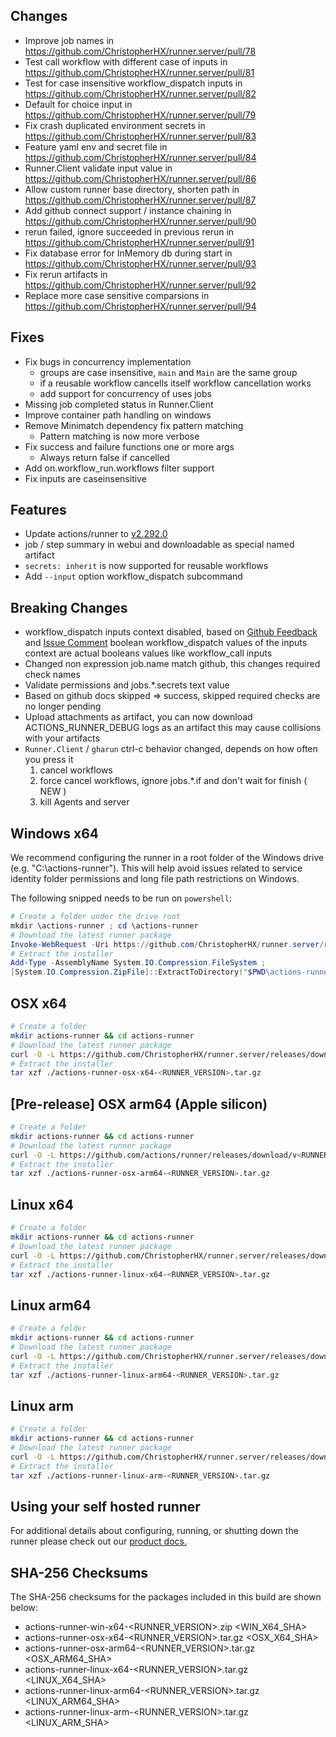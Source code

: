 ## Changes
* Improve job names in https://github.com/ChristopherHX/runner.server/pull/78
* Test call workflow with different case of inputs in https://github.com/ChristopherHX/runner.server/pull/81
* Test for case insensitive workflow_dispatch inputs in https://github.com/ChristopherHX/runner.server/pull/82
* Default for choice input in https://github.com/ChristopherHX/runner.server/pull/79
* Fix crash duplicated environment secrets in https://github.com/ChristopherHX/runner.server/pull/83
* Feature yaml env and secret file in https://github.com/ChristopherHX/runner.server/pull/84
* Runner.Client validate input value in https://github.com/ChristopherHX/runner.server/pull/86
* Allow custom runner base directory, shorten path in https://github.com/ChristopherHX/runner.server/pull/87
* Add github connect support / instance chaining in https://github.com/ChristopherHX/runner.server/pull/90
* rerun failed, ignore succeeded in previous rerun in https://github.com/ChristopherHX/runner.server/pull/91
* Fix database error for InMemory db during start in https://github.com/ChristopherHX/runner.server/pull/93
* Fix rerun artifacts in https://github.com/ChristopherHX/runner.server/pull/92
* Replace more case sensitive comparsions in https://github.com/ChristopherHX/runner.server/pull/94

## Fixes
- Fix bugs in concurrency implementation 
  - groups are case insensitive, `main` and `Main` are the same group
  - if a reusable workflow cancells itself workflow cancellation works
  - add support for concurrency of uses jobs
- Missing job completed status in Runner.Client
- Improve container path handling on windows
- Remove Minimatch dependency fix pattern matching
  - Pattern matching is now more verbose
- Fix success and failure functions one or more args 
  - Always return false if cancelled
- Add on.workflow_run.workflows filter support
- Fix inputs are caseinsensitive

## Features
- Update actions/runner to [v2.292.0](https://github.com/actions/runner/releases/tag/v2.292.0)
- job / step summary in webui and downloadable as special named artifact
- `secrets: inherit` is now supported for reusable workflows
- Add `--input` option workflow_dispatch subcommand

## Breaking Changes
- workflow_dispatch inputs context disabled, based on [Github Feedback](https://github.com/github/feedback/discussions/9092#discussioncomment-2453678) and [Issue Comment](https://github.com/actions/runner/issues/1483#issuecomment-1091025877)
  boolean workflow_dispatch values of the inputs context are actual booleans values like workflow_call inputs
- Changed non expression job.name match github, this changes required check names
- Validate permissions and jobs.*.secrets text value
- Based on github docs skipped => success, skipped required checks are no longer pending
- Upload attachments as artifact, you can now download ACTIONS_RUNNER_DEBUG logs as an artifact this may cause collisions with your artifacts
- `Runner.Client` / `gharun` ctrl-c behavior changed, depends on how often you press it
  1. cancel workflows
  2. force cancel workflows, ignore jobs.*.if and don't wait for finish ( NEW )
  3. kill Agents and server

## Windows x64
We recommend configuring the runner in a root folder of the Windows drive (e.g. "C:\actions-runner"). This will help avoid issues related to service identity folder permissions and long file path restrictions on Windows.

The following snipped needs to be run on `powershell`:
``` powershell
# Create a folder under the drive root
mkdir \actions-runner ; cd \actions-runner
# Download the latest runner package
Invoke-WebRequest -Uri https://github.com/ChristopherHX/runner.server/releases/download/v<RUNNER_VERSION>/actions-runner-win-x64-<RUNNER_VERSION>.zip -OutFile actions-runner-win-x64-<RUNNER_VERSION>.zip
# Extract the installer
Add-Type -AssemblyName System.IO.Compression.FileSystem ;
[System.IO.Compression.ZipFile]::ExtractToDirectory("$PWD\actions-runner-win-x64-<RUNNER_VERSION>.zip", "$PWD")
```

## OSX x64

``` bash
# Create a folder
mkdir actions-runner && cd actions-runner
# Download the latest runner package
curl -O -L https://github.com/ChristopherHX/runner.server/releases/download/v<RUNNER_VERSION>/actions-runner-osx-x64-<RUNNER_VERSION>.tar.gz
# Extract the installer
tar xzf ./actions-runner-osx-x64-<RUNNER_VERSION>.tar.gz
```

## [Pre-release] OSX arm64 (Apple silicon)

``` bash
# Create a folder
mkdir actions-runner && cd actions-runner
# Download the latest runner package
curl -O -L https://github.com/actions/runner/releases/download/v<RUNNER_VERSION>/actions-runner-osx-arm64-<RUNNER_VERSION>.tar.gz
# Extract the installer
tar xzf ./actions-runner-osx-arm64-<RUNNER_VERSION>.tar.gz
```

## Linux x64

``` bash
# Create a folder
mkdir actions-runner && cd actions-runner
# Download the latest runner package
curl -O -L https://github.com/ChristopherHX/runner.server/releases/download/v<RUNNER_VERSION>/actions-runner-linux-x64-<RUNNER_VERSION>.tar.gz
# Extract the installer
tar xzf ./actions-runner-linux-x64-<RUNNER_VERSION>.tar.gz
```

## Linux arm64

``` bash
# Create a folder
mkdir actions-runner && cd actions-runner
# Download the latest runner package
curl -O -L https://github.com/ChristopherHX/runner.server/releases/download/v<RUNNER_VERSION>/actions-runner-linux-arm64-<RUNNER_VERSION>.tar.gz
# Extract the installer
tar xzf ./actions-runner-linux-arm64-<RUNNER_VERSION>.tar.gz
```

## Linux arm

``` bash
# Create a folder
mkdir actions-runner && cd actions-runner
# Download the latest runner package
curl -O -L https://github.com/ChristopherHX/runner.server/releases/download/v<RUNNER_VERSION>/actions-runner-linux-arm-<RUNNER_VERSION>.tar.gz
# Extract the installer
tar xzf ./actions-runner-linux-arm-<RUNNER_VERSION>.tar.gz
```

## Using your self hosted runner
For additional details about configuring, running, or shutting down the runner please check out our [product docs.](https://help.github.com/en/actions/automating-your-workflow-with-github-actions/adding-self-hosted-runners)

## SHA-256 Checksums

The SHA-256 checksums for the packages included in this build are shown below:

- actions-runner-win-x64-<RUNNER_VERSION>.zip <!-- BEGIN SHA win-x64 --><WIN_X64_SHA><!-- END SHA win-x64 -->
- actions-runner-osx-x64-<RUNNER_VERSION>.tar.gz <!-- BEGIN SHA osx-x64 --><OSX_X64_SHA><!-- END SHA osx-x64 -->
- actions-runner-osx-arm64-<RUNNER_VERSION>.tar.gz <!-- BEGIN SHA osx-arm64 --><OSX_ARM64_SHA><!-- END SHA osx-arm64 -->
- actions-runner-linux-x64-<RUNNER_VERSION>.tar.gz <!-- BEGIN SHA linux-x64 --><LINUX_X64_SHA><!-- END SHA linux-x64 -->
- actions-runner-linux-arm64-<RUNNER_VERSION>.tar.gz <!-- BEGIN SHA linux-arm64 --><LINUX_ARM64_SHA><!-- END SHA linux-arm64 -->
- actions-runner-linux-arm-<RUNNER_VERSION>.tar.gz <!-- BEGIN SHA linux-arm --><LINUX_ARM_SHA><!-- END SHA linux-arm -->